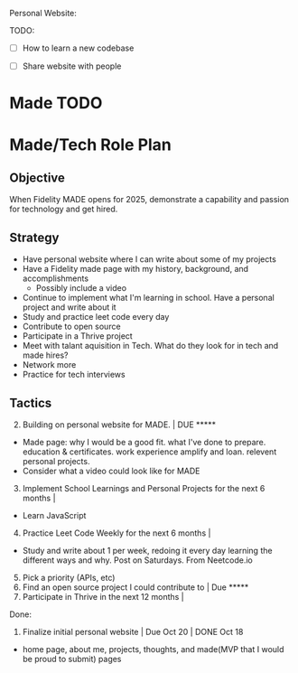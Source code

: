 Personal Website:

TODO:
- [ ] How to learn a new codebase
- [ ] Share website with people


# Made TODO


# Made/Tech Role Plan

## Objective
When Fidelity MADE opens for 2025, demonstrate a capability and passion for technology and get hired.
## Strategy
- Have personal website where I can write about some of my projects
- Have a Fidelity made page with my history, background, and accomplishments
  - Possibly include a video
- Continue to implement what I'm learning in school. Have a personal project and write about it
- Study and practice leet code every day
- Contribute to open source
- Participate in a Thrive project
- Meet with talant aquisition in Tech. What do they look for in tech and made hires?
- Network more
- Practice for tech interviews
## Tactics
2. Building on personal website for MADE. | DUE *****
  * Made page: why I would be a good fit. what I've done to prepare. education & certificates. work experience amplify and loan. relevent personal projects.
  * Consider what a video could look like for MADE
3. Implement School Learnings and Personal Projects for the next 6 months |
  * Learn JavaScript
4. Practice Leet Code Weekly for the next 6 months |
  * Study and write about 1 per week, redoing it every day learning the different ways and why. Post on Saturdays. From Neetcode.io
5. Pick a priority (APIs, etc)
6. Find an open source project I could contribute to | Due *****
7. Participate in Thrive in the next 12 months |

Done:
1. Finalize initial personal website | Due Oct 20 | DONE Oct 18
  * home page, about me, projects, thoughts, and made(MVP that I would be proud to submit) pages
